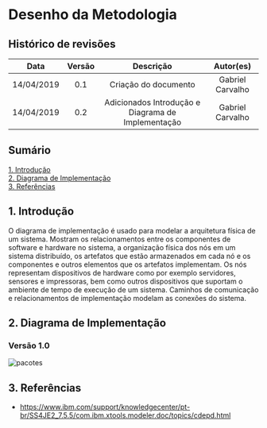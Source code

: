 # Desenho da Metodologia

## Histórico de revisões

|   Data   |  Versão  |        Descrição       |          Autor(es)          |
|:--------:|:--------:|:----------------------:|:---------------------------:|
|14/04/2019|   0.1    | Criação do documento       |   Gabriel Carvalho  |
|14/04/2019|   0.2    | Adicionados Introdução e Diagrama de Implementação     |   Gabriel Carvalho  |

## Sumário

[1. Introdução](#1-introducao) <br>
[2. Diagrama de Implementação](#2-diagrama-de-implementacao) <br>
[3. Referências](#3-referencias)

## 1. Introdução
O diagrama de implementação é usado para modelar a arquitetura física de um sistema. Mostram os relacionamentos entre os componentes de software e hardware no sistema, a organização física dos nós em um sistema distribuído, os artefatos que estão armazenados em cada nó e os componentes e outros elementos que os artefatos implementam. Os nós representam dispositivos de hardware como por exemplo servidores, sensores e impressoras, bem como outros dispositivos que suportam o ambiente de tempo de execução de um sistema. Caminhos de comunicação e relacionamentos de implementação modelam as conexões do sistema.

## 2. Diagrama de Implementação
### Versão 1.0

![pacotes](img/Diagrama-de-Implementaçao.jpg)

## 3. Referências
* <https://www.ibm.com/support/knowledgecenter/pt-br/SS4JE2_7.5.5/com.ibm.xtools.modeler.doc/topics/cdepd.html> <br>